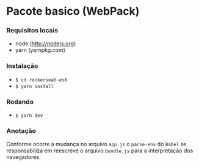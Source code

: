# Pacote basico (WebPack)

### Requisitos locais
* node (http://nodejs.org)
* yarn (yarnpkg.com)

### Instalação
* `$ cd rockerseat-es6`
* `$ yarn install`

### Rodando
* `$ yarn dev` 

### Anotação
Conforme ocorre a mudança no arquivo `app.js` o `parse-env` do `Babel` se responsabiliza em reescreve o arquivo `bundle.js` para a interpretação dos navegadores.